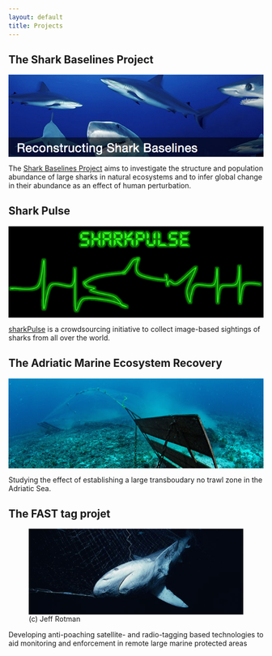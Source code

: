 ```yaml
---
layout: default
title: Projects
---
```


The Shark Baselines Project
-----------------------------

<img src="/assets/sharkBaselines.png" alt="my image" width="700" align="center"> 

The [Shark Baselines Project](http://baseline.stanford.edu) aims to investigate the structure and population abundance of large sharks in natural ecosystems and to infer global change in their abundance as an effect of human perturbation.

Shark Pulse
-----------

<img src="/assets/sharkPulse2.png" alt="shark pulse" width="700" align="center"> 

[sharkPulse](http://baseline.stanford.edu) is a crowdsourcing initiative to collect image-based sightings of sharks from all over the world.

The Adriatic Marine Ecosystem Recovery
--------------------------------------

<img src="/assets/bottom_trawlingNarrow.png" alt="AMER" width="700" align="center"> 

Studying the effect of establishing a large transboudary no trawl zone in the Adriatic Sea.

The FAST tag projet
-------------------
<figure>
<img src="/assets/illegalFishing.png" alt="Fast-tag" width="700" align="center"> 
<figcaption> (c) Jeff Rotman </figcaption>
</figure>

Developing anti-poaching satellite- and radio-tagging based technologies to aid monitoring and enforcement in remote large marine protected areas
